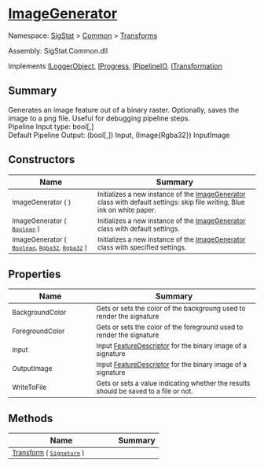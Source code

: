 # [ImageGenerator](./ImageGenerator.md)

Namespace: [SigStat]() > [Common](./../README.md) > [Transforms](./README.md)

Assembly: SigStat.Common.dll

Implements [ILoggerObject](./../ILoggerObject.md), [IProgress](./../Helpers/IProgress.md), [IPipelineIO](./../Pipeline/IPipelineIO.md), [ITransformation](./../ITransformation.md)

## Summary
Generates an image feature out of a binary raster.  Optionally, saves the image to a png file.  Useful for debugging pipeline steps.  <br>Pipeline Input type: bool[,]<br>Default Pipeline Output: (bool[,]) Input, (Image{Rgba32}) InputImage

## Constructors

| Name | Summary | 
| --- | --- | 
| <sub>ImageGenerator (  )</sub><div style="pointer-events:none;cursor:default;"><img width=200 style="max-height:100%;max-width:100%;"/></div>| <sub>Initializes a new instance of the [ImageGenerator](https://github.com/hargitomi97/sigstat/blob/master/docs/md/SigStat/Common/Transforms/ImageGenerator.md) class with default settings: skip file writing, Blue ink on white paper.</sub>| <br>
| <sub>ImageGenerator ( [`Boolean`](https://docs.microsoft.com/en-us/dotnet/api/System.Boolean) )</sub><div style="pointer-events:none;cursor:default;"><img width=200 style="max-height:100%;max-width:100%;"/></div>| <sub>Initializes a new instance of the [ImageGenerator](https://github.com/hargitomi97/sigstat/blob/master/docs/md/SigStat/Common/Transforms/ImageGenerator.md) class with default settings.</sub>| <br>
| <sub>ImageGenerator ( [`Boolean`](https://docs.microsoft.com/en-us/dotnet/api/System.Boolean), [`Rgba32`](./ImageGenerator.md), [`Rgba32`](./ImageGenerator.md) )</sub><div style="pointer-events:none;cursor:default;"><img width=200 style="max-height:100%;max-width:100%;"/></div>| <sub>Initializes a new instance of the [ImageGenerator](https://github.com/hargitomi97/sigstat/blob/master/docs/md/SigStat/Common/Transforms/ImageGenerator.md) class with specified settings.</sub>| <br>


## Properties

| Name | Summary | 
| --- | --- | 
| <sub>BackgroundColor</sub><div style="pointer-events:none;cursor:default;"><img width=200 style="max-height:100%;max-width:100%;"/></div>| <sub>Gets or sets the color of the backgroung used to render the signature</sub>| <br>
| <sub>ForegroundColor</sub><div style="pointer-events:none;cursor:default;"><img width=200 style="max-height:100%;max-width:100%;"/></div>| <sub>Gets or sets the color of the foreground used to render the signature</sub>| <br>
| <sub>Input</sub><div style="pointer-events:none;cursor:default;"><img width=200 style="max-height:100%;max-width:100%;"/></div>| <sub>Input [FeatureDescriptor](https://github.com/hargitomi97/sigstat/blob/master/docs/md/SigStat/Common/FeatureDescriptor.md) for the binary image of a signature</sub>| <br>
| <sub>OutputImage</sub><div style="pointer-events:none;cursor:default;"><img width=200 style="max-height:100%;max-width:100%;"/></div>| <sub>Input [FeatureDescriptor](https://github.com/hargitomi97/sigstat/blob/master/docs/md/SigStat/Common/FeatureDescriptor.md) for the binary image of a signature</sub>| <br>
| <sub>WriteToFile</sub><div style="pointer-events:none;cursor:default;"><img width=200 style="max-height:100%;max-width:100%;"/></div>| <sub>Gets or sets a value indicating whether the results should be saved to a file or not.</sub>| <br>


## Methods

| Name | Summary | 
| --- | --- | 
| <sub>[Transform](./Methods/ImageGenerator-100663679.md) ( [`Signature`](./../Signature.md) )</sub><div style="pointer-events:none;cursor:default;"><img width=200 style="max-height:100%;max-width:100%;"/></div>| <sub></sub>| <br>


